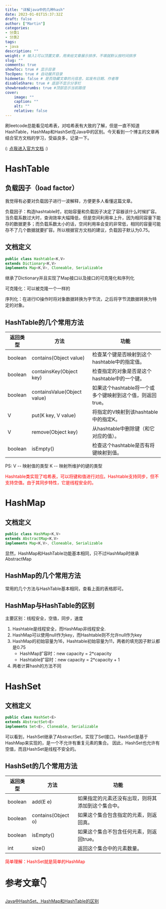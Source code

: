 ```yaml
---
title: "详解java中的几种hash"
date: 2023-01-01T15:37:32Z
draft: false
author: ["Martin"]
categories: 
- 分类1
- 分类2
tags: 
- java
description: ""
weight: # 输入1可以顶置文章，用来给文章展示排序，不填就默认按时间排序
slug: ""
comments: true
showToc: true # 显示目录
TocOpen: true # 自动展开目录
hidemeta: false # 是否隐藏文章的元信息，如发布日期、作者等
disableShare: true # 底部不显示分享栏
showbreadcrumbs: true #顶部显示当前路径
cover:
    image: ""
    caption: ""
    alt: ""
    relative: false
---
```

刷leetcode总能看见哈希表，对哈希表有大致的了解，但是一直不知道HashTable，HashMap和HashSet在Java中的区别。今天看到一个博主的文章再结合官方文档的学习，受益良多，记录一下。

(:  [点我进入官方文档](https://docs.oracle.com/en/java/javase/15/docs/api/java.base/java/util/Hashtable.html) :)
# HashTable
## 负载因子（load factor）
我觉得有必要对负载因子进行一波解释，方便更多人看懂这篇文章。

负载因子：构造hashtable时，初始容量和负载因子决定了容器该什么时候扩容。当负载系数过大时，查询效率大幅降低，但是空间利用率上升，因为相同容量下能存的数据更多；而负载系数太小的话，空间利用率会变的非常低，相同的容量可能存不了几个数据就要扩容。所以根据官方文档的建议，负载因子默认为0.75。

## 文档定义
``` java
public class Hashtable<K,​V>
extends Dictionary<K,​V>
implements Map<K,​V>, Cloneable, Serializable
```
继承了Dictionary并且实现了Map接口以及接口的可克隆化和序列化

可克隆化：可以被克隆一个一样的

序列化：在进行IO操作时将对象数据转换为字节流，之后将字节流数据转换为特定的对象。
## HashTable的几个常用方法
| 返回类型| 方法 | 功能|
| -----------  | ----------- |-----------|
| boolean| contains(Object value)|检查某个键是否映射到这个hashtable中的指定值。           |
| boolean| containsKey(Object key)|检查指定的对象是否是这个hashtable中的一个键。           |
| boolean| containsValue(Object value)|如果这个hashtable将一个或多个键映射到这个值，则返回true。           |
| V | 	put​(K key, V value)|将指定的V映射到该hashtable中的指定K。|
| V | remove​(Object key)|从hashtable中删除键（和它对应的值）。|
| boolean | 	isEmpty()| 检查这个hashtable是否有将键映射到值。|

PS: V -- 映射值的类型  K -- 映射所维护的键的类型

<font color=red>Hashtable类实现了哈希表，可以将键和值进行对应。Hashtable支持同步，但不支持空值。由于其同步特性，它是线程安全的。</font>

# HashMap

## 文档定义
``` java
public class HashMap<K,​V>
extends AbstractMap<K,​V>
implements Map<K,​V>, Cloneable, Serializable
```
显然，HashMap和HashTable功能基本相同，只不过HashMap时继承AbstractMap
## HashMap的几个常用方法
常用的几个方法与HashTable基本相同，查看上面的表格即可。

## HashMap与HashTable的区别
主要区别：线程安全，空值，同步，速度
1. Hashtable是线程安全，而HashMap非线程安全.
2. HashMap可以使用null作为key，而Hashtable则不允许null作为key
3. HashMap的初始容量为16，Hashtable初始容量为11，两者的填充因子默认都是0.75
    - HashMap扩容时：new capacity =  2*capacity 
    - Hashtable扩容时：new capacity = 2*capacity + 1
4. 两者计算hash的方法不同
# HashSet

## 文档定义
``` java
public class HashSet<E>
extends AbstractSet<E>
implements Set<E>, Cloneable, Serializable
```
可以看到，HashSet继承了AbstractSet，实现了Set接口。HashSet是基于HashMap来实现的，是一个不允许有重复元素的集合。
因此，HashSet也允许有空值，而且HashSet是线程不安全的。

## HashSet的几个常用方法
| 返回类型| 方法 | 功能|
| -----------  | ----------- |-----------|
| boolean| add(E e)|如果指定的元素还没有出现，则将其添加到这个集合中。           |
| boolean| contains(Object o)|如果这个集合包含指定的元素，则返回真。           |
| boolean | 	isEmpty()| 如果这个集合不包含任何元素，则返回true。|
|int| size()|返回这个集合中的元素数量。|

<font color=red>简单理解：HashSet就是简单的HashMap</font>

# 参考文章👇
[Java中HashSet、HashMap和HashTable的区别](https://juejin.cn/post/7082318379591303176)